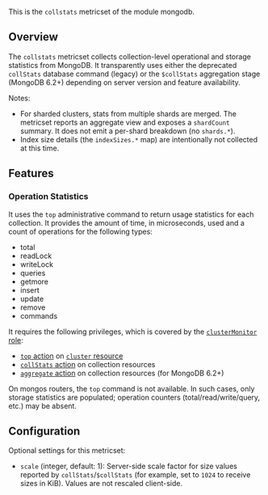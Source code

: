 This is the `collstats` metricset of the module mongodb.

## Overview

The `collstats` metricset collects collection-level operational and storage statistics from MongoDB. It transparently uses either the deprecated `collStats` database command (legacy) or the `$collStats` aggregation stage (MongoDB 6.2+) depending on server version and feature availability.

Notes:
- For sharded clusters, stats from multiple shards are merged. The metricset reports an aggregate view and exposes a `shardCount` summary. It does not emit a per-shard breakdown (no `shards.*`).
- Index size details (the `indexSizes.*` map) are intentionally not collected at this time.

## Features

### Operation Statistics
It uses the `top` administrative command to return usage statistics for each collection. It provides the amount of time, in microseconds, used and a count of operations for the following types:

* total
* readLock
* writeLock
* queries
* getmore
* insert
* update
* remove
* commands

It requires the following privileges, which is covered by the [`clusterMonitor` role](https://docs.mongodb.com/manual/reference/built-in-roles/#clusterMonitor):

* [`top` action](https://docs.mongodb.com/manual/reference/privilege-actions/#top) on [`cluster` resource](https://docs.mongodb.com/manual/reference/resource-document/#cluster-resource)
* [`collStats` action](https://docs.mongodb.com/manual/reference/privilege-actions/#collStats) on collection resources
* [`aggregate` action](https://docs.mongodb.com/manual/reference/privilege-actions/#aggregate) on collection resources (for MongoDB 6.2+)

On mongos routers, the `top` command is not available. In such cases, only storage statistics are populated; operation counters (total/read/write/query, etc.) may be absent.

## Configuration

Optional settings for this metricset:

- `scale` (integer, default: 1): Server-side scale factor for size values reported by `collStats`/`$collStats` (for example, set to `1024` to receive sizes in KiB). Values are not rescaled client-side.